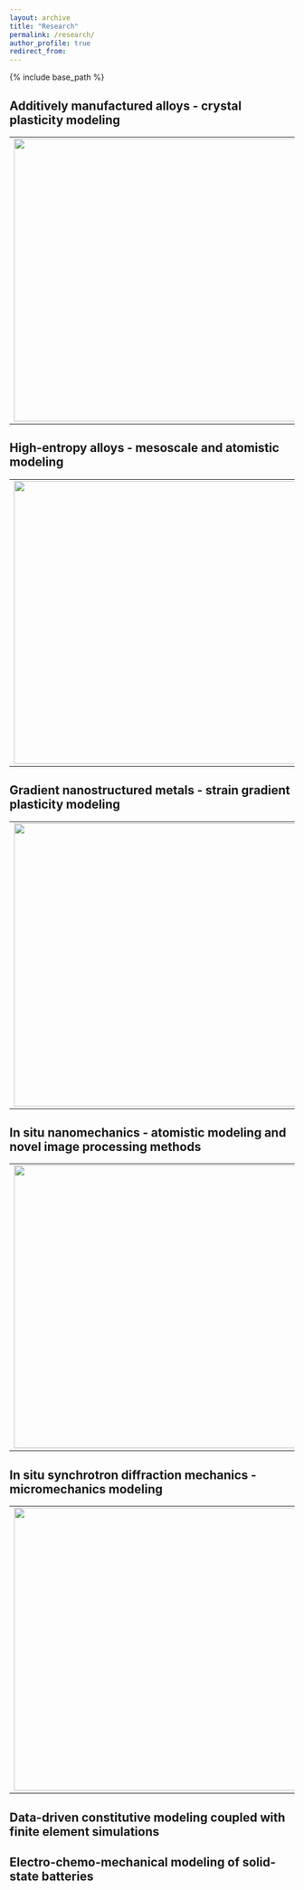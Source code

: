 ```yaml
---
layout: archive
title: "Research"
permalink: /research/
author_profile: true
redirect_from: 
---
```


{% include base_path %}

## Additively manufactured alloys - crystal plasticity modeling
<table border=0 cellpadding=2 cellspacing=8>
<tr><td width=500><img src=Slide3.jpg width=500></td><td width=500><img src=Slide4.jpg width=500></td></tr>
</table>

## High-entropy alloys - mesoscale and atomistic modeling
<table border=0 cellpadding=2 cellspacing=8>
<tr><td width=500><img src=Slide5.jpg width=500></td><td width=500><img src=Slide6.jpg width=500></td></tr>
</table>

## Gradient nanostructured metals - strain gradient plasticity modeling
<table border=0 cellpadding=2 cellspacing=8>
<tr><td width=500><img src=Slide7.jpg width=500></td><td width=500><img src=Slide8.jpg width=500></td></tr>
</table>

## In situ nanomechanics - atomistic modeling and novel image processing methods
<table border=0 cellpadding=2 cellspacing=8>
<tr><td width=500><img src=Slide9.jpg width=500></td><td width=500><img src=Slide10.jpg width=500></td></tr>
</table>

## In situ synchrotron diffraction mechanics - micromechanics modeling
<table border=0 cellpadding=2 cellspacing=8>
<tr><td width=500><img src=Slide11.jpg width=500></td><td width=500><img src=Slide12.jpg width=500></td></tr>
</table>

## Data-driven constitutive modeling coupled with finite element simulations

## Electro-chemo-mechanical modeling of solid-state batteries